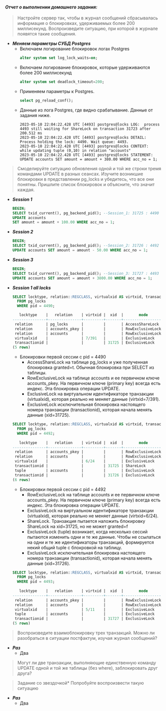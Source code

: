 #### *Отчет о выполнении домашнего задания:*


> Настройте сервер так, чтобы в журнал сообщений сбрасывалась информация о блокировках, удерживаемых более 200 миллисекунд. Воспроизведите ситуацию, при которой в журнале появятся такие сообщения.
  * **_Меняем параметры СУБД Postgres_** 
    * Включаем логирование блокировок логах Postgres
      ```sql
      alter system set log_lock_waits=on; 
      ```
    * Включаем логирование блокировок, которые удерживаются более 200 миллисекунд
      ```sql 
      alter system set deadlock_timeout=200;
      ```
    * Применяем параметры к Postgres. 
      ```sql
      select pg_reload_conf();
      ```
    * Данные из лога Postgres, где видно срабатывание. Данные от задания ниже.
      ```
      2023-05-10 22:04:22.428 UTC [4493] postgres@locks LOG:  process 4493 still waiting for ShareLock on transaction 31723 after 200.512 ms
      2023-05-10 22:04:22.428 UTC [4493] postgres@locks DETAIL:  Process holding the lock: 4490. Wait queue: 4493.
      2023-05-10 22:04:22.428 UTC [4493] postgres@locks CONTEXT:  while updating tuple (0,10) in relation "accounts"
      2023-05-10 22:04:22.428 UTC [4493] postgres@locks STATEMENT:  UPDATE accounts SET amount = amount + 380.00 WHERE acc_no = 1; 
      ```


> Смоделируйте ситуацию обновления одной и той же строки тремя командами UPDATE в разных сеансах. Изучите возникшие блокировки в представлении pg_locks и убедитесь, что все они понятны. Пришлите список блокировок и объясните, что значит каждая.
  * **_Session 1_** 
      ```sql
      BEGIN;
      SELECT txid_current(), pg_backend_pid(); --Session_1: 31725 : 4490
      UPDATE accounts 
      SET amount = amount + 100.00 WHERE acc_no = 1; 
      ```    
  * **_Session 2_** 
      ```sql
      BEGIN;
      SELECT txid_current(), pg_backend_pid(); --Session_2: 31726 : 4492
      UPDATE accounts SET amount = amount - 50.00 WHERE acc_no = 1;
      ```
  * **_Session 3_** 
      ```sql
      BEGIN;
      SELECT txid_current(), pg_backend_pid(); --Session_3: 31727 : 4493
      UPDATE accounts SET amount = amount + 3800.00 WHERE acc_no = 1;
      ```
  * **_Session 1 all locks_** 
      ```sql
      SELECT locktype, relation::REGCLASS, virtualxid AS virtxid, transactionid AS xid, mode, granted
        FROM pg_locks 
        WHERE pid = 4490;
      
         locktype    |   relation    | virtxid |  xid  |       mode       | granted 
      ---------------+---------------+---------+-------+------------------+---------
       relation      | pg_locks      |         |       | AccessShareLock  | t
       relation      | accounts_pkey |         |       | RowExclusiveLock | t
       relation      | accounts      |         |       | RowExclusiveLock | t
       virtualxid    |               | 7/391   |       | ExclusiveLock    | t
       transactionid |               |         | 31725 | ExclusiveLock    | t
      (5 rows)
      ```
      * Блокировки первой сессии с pid = 4490
        * AccessShareLock на таблице pg_locks и уже полученная блокировка granted=t. Обычная блокировка при SELECT из таблицы.
        * RowExclusiveLock на таблице accounts и ее первичном ключе accounts_pkey. На первичном ключе (primary key) всегда есть индекс. Эта блокировка операции UPDATE.
        * ExclusiveLock на виртуальном идентификаторе транзакции (virtualxid), которая реально не меняет данные (virtxid=7/391). 
        * ExclusiveLock исключительная блокировка настоящего номера транзакции (transactionid), которая начала менять данные (xid=31725).

     
      ```sql      
      SELECT locktype, relation::REGCLASS, virtualxid AS virtxid, transactionid AS xid, mode, granted
        FROM pg_locks 
        WHERE pid = 4492;
        
         locktype    |   relation    | virtxid |  xid  |       mode       | granted 
      ---------------+---------------+---------+-------+------------------+---------
       relation      | accounts_pkey |         |       | RowExclusiveLock | t
       relation      | accounts      |         |       | RowExclusiveLock | t
       virtualxid    |               | 6/24    |       | ExclusiveLock    | t
       transactionid |               |         | 31725 | ShareLock        | f
       tuple         | accounts      |         |       | ExclusiveLock    | t
       transactionid |               |         | 31726 | ExclusiveLock    | t
      (6 rows)
      ```   

      * Блокировки первой сессии с pid = 4492
        * RowExclusiveLock на таблице accounts и ее первичном ключе accounts_pkey. На первичном ключе (primary key) всегда есть индекс. Эта блокировка операции UPDATE.
        * ExclusiveLock на виртуальном идентификаторе транзакции (virtualxid), которая реально не меняет данные (virtxid=6/24). 
        * ShareLock. Транзакция пытается наложить блокировку ShareLock на xid=31725, но не может granted=f  
        * ExclusiveLock (tuple) возникает, когда несколько сессий пытаются изменить одни и те же данные. Чтобы не ссылаться на одни и те же идентификаторы транзакций, формируется некий общий tuple с блокровкой на таблицу.
        * ExclusiveLock исключительная блокировка настоящего номера транзакции (transactionid), которая начала менять данные (xid=31726).

      ```sql
      SELECT locktype, relation::REGCLASS, virtualxid AS virtxid, transactionid AS xid, mode, granted
        FROM pg_locks 
        WHERE pid = 4493;
        
         locktype    |   relation    | virtxid |  xid  |       mode       | granted 
      ---------------+---------------+---------+-------+------------------+---------
       relation      | accounts_pkey |         |       | RowExclusiveLock | t
       relation      | accounts      |         |       | RowExclusiveLock | t
       virtualxid    |               | 5/11    |       | ExclusiveLock    | t
       tuple         | accounts      |         |       | ExclusiveLock    | f
       transactionid |               |         | 31727 | ExclusiveLock    | t
      (5 rows)
      ```   

> Воспроизведите взаимоблокировку трех транзакций. Можно ли разобраться в ситуации постфактум, изучая журнал сообщений?
  * **_Раз_** 
    * Два


> Могут ли две транзакции, выполняющие единственную команду UPDATE одной и той же таблицы (без where), заблокировать друг друга?


> Задание со звездочкой*
> Попробуйте воспроизвести такую ситуацию
  * **_Раз_** 
    * Два



